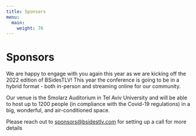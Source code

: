 ```yaml
---
title: Sponsors
menu:
  main:
    weight: 70
---
```


# Sponsors

We are happy to engage with you again this year as we are kicking off the 2022 edition of BSidesTLV! This year the conference is going to be in a hybrid format - both in-person and streaming online for our community.

Our venue is the Smolarz Auditorium in Tel Aviv University and will be able to host up to 1200 people (in compliance with the Covid-19 regulations) in a big, wonderful, and air-conditioned space.

Please reach out to sponsors@bsidestlv.com for setting up a call for more details

<!-- {{% partners categories="platinum,gold,silver,partners" %}}## BSidesTLV 2022 is proudly sponsored by{{% /partners %}} -->
